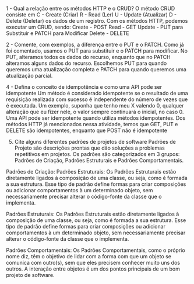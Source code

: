 1 -  Qual a relação entre os métodos HTTP e o CRUD?
O método CRUD consiste em
C - Create (Criar)
R - Read (Ler)
U - Update (Atualizar)
D - Delete (Deletar)
os dados de um registro.
Com os métodos HTTP, podemos executar um CRUD, sendo:
Create - POST
Read - GET
Update - PUT para Substituir e PATCH para Modificar
Delete - DELETE

2 - Comente, com exemplos, a diferença entre o PUT e o PATCH.
Como já foi comentado, usamos o PUT para substituir e o PATCH para modificar. No PUT, alteramos todos os dados do recurso, enquanto que no PATCH alteramos alguns dados do recurso.
Escolhemos PUT para quando queremos uma atualização completa e PATCH para quando queremos uma atualização parcial.

4 - Defina o conceito de idempotência e como uma API pode ser idempotente
Um método é considerado idempotente se o resultado de uma requisição realizada com sucesso é independente do número de vezes que é executada. Um exemplo, suponha que tenho meu X valendo 0, qualquer alteração que eu fizer nele, o valor sempre continuará o inicial, no caso 0.
Uma API pode ser idempotente quando utiliza métodos idempotentes. Dos métodos HTTP já mencionados nessa atividade, temos que GET, PUT e DELETE são idempotentes, enquanto que POST não é idempotente

5) Cite alguns diferentes padrões de projetos de software
Padrões de Projeto são descrições prontas que dão soluções a problemas repetitivos em projetos.  Os padrões são categorizados em 3 grupos: Padrões de Criação, Padrões Estruturais e Padrões Comportamentais.

Padrões de Criação:
Padrões Estruturais: Os Padrões Estruturais estão diretamente ligados à composição de uma classe, ou seja, como é formada a sua estrutura. Esse tipo de padrão define formas para criar composições ou adicionar comportamentos à um determinado objeto, sem necessariamente precisar alterar o código-fonte da classe que o implementa.

Padrões Estruturais: Os Padrões Estruturais estão diretamente ligados à composição de uma classe, ou seja, como é formada a sua estrutura. Esse tipo de padrão define formas para criar composições ou adicionar comportamentos à um determinado objeto, sem necessariamente precisar alterar o código-fonte da classe que o implementa.

Padrões Comportamentais: Os Padrões Comportamentais, como o próprio nome diz, têm o objetivo de lidar com a forma com que um objeto se comunica com outro(s), sem que eles precisem conhecer muito uns dos outros. A interação entre objetos é um dos pontos principais de um bom projeto de software.